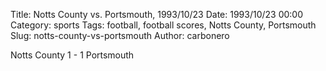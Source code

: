 Title: Notts County vs. Portsmouth, 1993/10/23
Date: 1993/10/23 00:00
Category: sports
Tags: football, football scores, Notts County, Portsmouth
Slug: notts-county-vs-portsmouth
Author: carbonero


Notts County 1 - 1 Portsmouth

